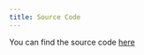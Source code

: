 ```yaml
---
title: Source Code
---
```


You can find the source code [here](https://github.com/anandrajaram21/covidash.git)